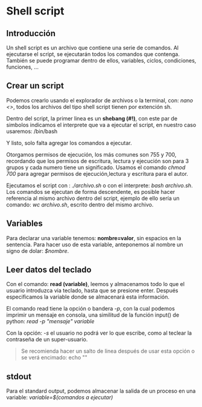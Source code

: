 # Shell script
## Introducción
Un shell script es un archivo que contiene una serie de comandos. Al ejecutarse el script, se ejecutarán todos los comandos que contenga. También se puede programar dentro de ellos, variables, ciclos, condiciones, funciones, ...

## Crear un script
Podemos crearlo usando el explorador de archivos o la terminal, con: _nano <>_, todos los archivos del tipo shell script tienen por extención sh.

Dentro del script, la primer linea es un __shebang (#!)__, con este par de simbolos indicamos el interprete que va a ejecutar el script, en nuestro caso usaremos: /bin/bash

Y listo, solo falta agregar los comandos a ejecutar.

Otorgamos permisos de ejecución, los más comunes son 755 y 700, recordando que los permisos de escritura, lectura y ejecución son para 3 grupos y cada numero tiene un significado. Usamos el comando _chmod 700_ para agregar permisos de ejecución,lectura y escritura para el autor.

Ejecutamos el script con : _./archivo.sh_ o con el interprete: _bash archivo.sh_. Los comandos se ejecutan  de forma descendente, es posible hacer referencia al mismo archivo dentro del script, ejemplo de ello sería un comando: _wc archivo.sh_, escrito dentro del mismo archivo.

## Variables
Para declarar una variable tenemos: __nombre=valor__, sin espacios en la sentencia. Para hacer uso de esta variable, anteponemos al nombre un signo de dolar: _$nombre_.

## Leer datos del teclado
Con el comando: __read (variable)__, leemos y almacenamos todo lo que el usuario introduzca via teclado, hasta que se presione enter. Después especificamos la variable donde se almacenará esta información.

El comando read tiene la opción o bandera _-p_, con la cual podemos imprimir un mensaje en consola, una similitud de la función input() de python: _read -p "mensaje" variable_

Con la opción: _-s_ el usuario no podrá ver lo que escribe, como al teclear la contraseña de un super-usuario. 
> Se recomienda hacer un salto de linea después de usar esta opción o se verá encimado: echo ""

## stdout
Para el standard output, podemos almacenar la salida de un proceso en una variable: _variable=$(comandos a ejecutar)_ 